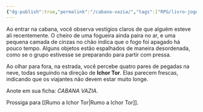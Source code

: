```yaml
---
{"dg-publish":true,"permalink":"/cabana-vazia/","tags":["RPG/livro-jogo/Draegeni/story-points"],"created":"2024-12-18T12:03:15.897-05:00","updated":"2024-12-27T17:01:11.378-05:00"}
---
```



Ao entrar na cabana, você observa vestígios claros de que alguém esteve ali recentemente. O cheiro de uma fogueira ainda paira no ar, e uma pequena camada de cinzas no chão indica que o fogo foi apagado há pouco tempo. Alguns objetos estão espalhados de maneira desordenada, como se o grupo estivesse se preparando para partir com pressa.

Ao olhar para fora, na estrada, você percebe quatro pares de pegadas na neve, todas seguindo na direção de **Ichor Tor**. Elas parecem frescas, indicando que os viajantes não devem estar muito longe.

Anote em sua ficha: *CABANA VAZIA*.

Prossiga para [[Rumo a Ichor Tor\|Rumo a Ichor Tor]].
